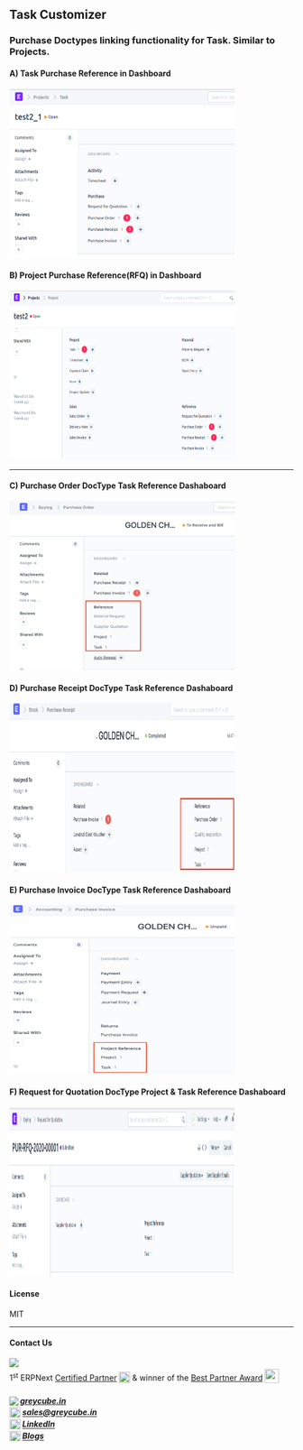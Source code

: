 ## Task Customizer

### Purchase Doctypes linking functionality for Task. Similar to Projects.

#### A) Task Purchase Reference in Dashboard
<img src="task_customizer/assets/img/TaskPurchaseReferenceDashboard.png " width="400" height="300" alt="Task Purchase Reference in Dashboard"/>
 <br /> 

#### B) Project Purchase Reference(RFQ) in Dashboard
<img src="task_customizer/assets/img/ProjectPurchaseReferenceDashboard.png " width="400" height="300" alt="Project Purchase Reference in Dashboard"/>
 <br /> 

***

 #### C) Purchase Order DocType Task Reference Dashaboard
<img src="task_customizer/assets/img/PurchaseOrderTaskLinkDashabord.png " width="400" height="300" alt="Purchase Order DocType Task Reference Dashaboard"/>
 <br /> 

#### D) Purchase Receipt DocType Task Reference Dashaboard
 <img src="task_customizer/assets/img/PurchaseReceiptTaskLinkDashboard.png " width="400" height="300" alt="Purchase Receipt DocType Task Reference Dashaboard"/>
 <br /> 

#### E) Purchase Invoice DocType Task Reference Dashaboard
<img src="task_customizer/assets/img/PurchaseInvoiceTaskLinkDashboard.png " width="400" height="300" alt="Purchase Invoice DocType Task Reference Dashaboard"/>
 <br /> 

#### F) Request for Quotation DocType Project & Task Reference Dashaboard
<img src="task_customizer/assets/img/RequestForQuotationProjectLinkDashboard.png " width="400" height="300" alt=" Request for Quotation DocType Task & Project Reference Dashaboard"/>
 <br /> 

#### License

MIT

<hr>

#### Contact Us  

<a href="https://greycube.in"><img src="https://greycube.in/files/greycube_logo09eade.jpg" width="250" height="auto"></a> <br>
1<sup>st</sup> ERPNext [Certified Partner](https://frappe.io/api/method/frappe.utils.print_format.download_pdf?doctype=Certification&name=PARTCRTF00002&format=Partner%20Certificate&no_letterhead=0&letterhead=Blank&settings=%7B%7D&_lang=en#toolbar=0)
<sub> <img src="https://greycube.in/files/certificate.svg" width="20" height="20"> </sub>
& winner of the [Best Partner Award](https://frappe.io/partners/india/greycube-technologies) <sub> <img src="https://greycube.in/files/award.svg" width="25" height="25"> </sub>

<h5>
<sub><img src="https://greycube.in/files/link.svg" width="20" height="auto"> </sub> <a href="https://greycube.in"> greycube.in</a><br>
<sub><img src="https://greycube.in/files/8665305_envelope_email_icon.svg" width="20" height="18"> </sub> <a href="mailto:sales@greycube.in"> 
 sales@greycube.in</a><br>
<sub><img src="https://greycube.in/files/linkedin1.svg" width="20" height="18"> </sub> <a href="https://www.linkedin.com/company/greycube-technologies"> LinkedIn</a><br>
<sub><img src="https://greycube.in/files/blog.svg" width="20" height="18"> </sub><a href="https://greycube.in/blog"> Blogs</a> </h5>
